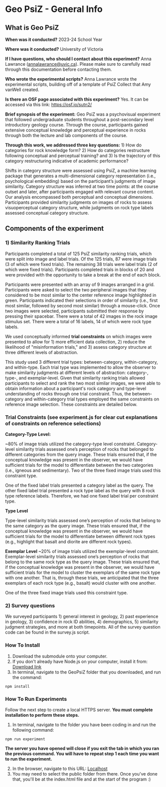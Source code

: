 # Geo PsiZ - General Info

## What is Geo PsiZ

**When was it conducted?** 2023-24 School Year

**Where was it conducted?** University of Victoria

**If I have questions, who should I contact about this experiment?** Anna Lawrance (annalawrance@uvic.ca). Please make sure to carefully read through this documentation before contacting them.

**Who wrote the experimental scripts?** Anna Lawrance wrote the experimental scripts, building off of a template of PsiZ Collect that Amy vanWell created.

**Is there an OSF page associated with this experiment?** Yes. It can be accessed via this link: https://osf.io/sutn2/

**Brief synopsis of the experiment:**
Geo PsiZ was a psychovisual experiment that followed undergraduate students throughout a post-secondary level introductory geology course. Through the course, participants gained extensive conceptual knowledge and perceptual experience in rocks through both the lecture and lab components of the course. 

**Through this work, we addressed three key questions:** 1) How do categories for rock knowledge form? 2) How do categories restructure following conceptual and perceptual training? and 3) Is the trajectory of this category restructuring indicative of academic performance?

Shifts in category structure were assessed using PsiZ, a machine learning package that generates a multi-dimensional category representation (i.e., psychological embedding) based on the participant’s judgments of image similarity. Category structure was inferred at two time points: at the course outset and later, after participants engaged with relevant course content. Our analysis encompassed both perceptual and conceptual dimensions. Participants provided similarity judgments on images of rocks to assess visuoperceptual category structure, while judgments on rock type labels assessed conceptual category structure.


## Components of the experiment
### 1) Similarity Ranking Trials
Participants completed a total of 125 PsiZ similarity ranking trials, which were split into image and label trials. Of the 125 trials, 87 were image trials (3 of which were fixed trials). The remaining 38 trials were label trials (2 of which were fixed trials). Participants completed trials in blocks of 20 and were provided with the opportunity to take a break at the end of each block.

Participants were presented with an array of 9 images arranged in a grid. Participants were asked to select the two peripheral images that they considered to be most similar to the center reference image highlighted in green. Participants indicated their selections in order of similarity (i.e., first most similar, followed by second most similar) through a mouse-click. Once two images were selected, participants submitted their response by pressing their spacebar. There were a total of 42 images in the rock image stimulus set. There were a total of 16 labels, 14 of which were rock type labels.

We used conceptually informed **trial constraints** on which images were presented to allow for 1) more efficient data collection, 2) reduce the likelihood of "misinformation trials," and 3) assess category structure at three different levels of abstraction.


This study used 3 different trial types: between-category, within-category, and within-type. Each trial type was implemented to allow the observer to make similarity judgments at different levels of abstraction: category-, type-, and exemplar-level. Given that similarity ranking trials allowed participants to select and rank the two most similar images, we were able to obtain information about a participant's rock category and type-level understanding of rocks through one trial constraint. Thus, the between-category and within-category trial types employed the same constraints on reference image selection. These constraints are detailed below.

### Trial Constraints (see experiment.js for clear cut explanations of constraints on reference selections)

**Category-Type Level:**

~80% of image trials utilized the category-type level constraint. Category-level similarity trials assessed one’s perception of rocks that belonged to different categories from the query image. These trials ensured that, if the conceptual knowledge was present in the observer, we would have sufficient trials for the model to differentiate between the two categories (i.e., igneous and sedimentary).
Two of the three fixed image trials used this constraint type.

One of the fixed label trials presented a category label as the query. The other fixed label trial presented a rock type label as the query with 8 rock type reference labels. Therefore, we had one fixed label trial per constraint type.

**Type Level**

Type-level similarity trials assessed one’s perception of rocks that belong to the same category as the query image. These trials ensured that, if the conceptual knowledge was present in the observer, we would have sufficient trials for the model to differentiate between different rock types (e.g., highlight that basalt and diorite are different rock types).


**Exemplar Level**
~20% of image trials utilized the exemplar-level constraint. Exemplar-level similarity trials assessed one’s perception of rocks that belong to the same rock type as the query image. These trials ensured that, if the conceptual knowledge was present in the observer, we would have sufficient trials for the model to cluster the exemplars of the same rock type with one another. That is, through these trials, we anticipated that the three exemplars of each rock type (e.g., basalt) would cluster with one another.

One of the three fixed image trials used this constraint type.

### 2) Survey questions
We surveyed participants 1) general interest in geology, 2) past experience in geology, 3) confidence in rock ID abilities, 4) demographics, 5) similarity judgment strategies, and more at both timepoints. All of the survey question code can be found in the survey.js script.

### How To Install

1. Download the submodule onto your computer.
2. If you don't already have Node.js on your computer, install it from: [Download link](https://nodejs.org/en/download/)
3. In terminal, navigate to the GeoPsiZ folder that you downloaded, and run the command:

```
npm install
```

### How To Run Experiments

Follow the next step to create a local HTTPS server. **You must complete installation to perform these steps.**

1. In terminal, navigate to the folder you have been coding in and run the following command:

```
npm run experiment
```

**The server you have opened will close if you exit the tab in which you ran the previous command. You will have to repeat step 1 each time you want to run the experiment.**

2. In the browser, navigate to this URL:
   [Localhost](http://localhost:8000/)
3. You may need to select the public folder from there. Once you've done that, you'll be at the index.html file and at the start of the program :)
